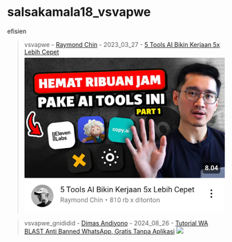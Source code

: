 # salsakamala18_vsvapwe
efisien
> vsvapwe - [Raymond Chin](https://m.youtube.com/@RaymondChins) - 2023_03_27 - [5 Tools AI Bikin Kerjaan 5x Lebih Cepet](https://youtu.be/L1WaVEi7ePI) <img src="media/L1WaVEi7ePI/Screenshot_2024-11-12-22-06-32-99.png">


> vsvapwe_gnididid - [Dimas Andiyono](https://m.youtube.com/@DimasAndiyono) - 2024_08_26 - [Tutorial WA BLAST Anti Banned WhatsApp, Gratis Tanpa Aplikasi](https://youtu.be/KYOj8UBdRVQ) <img src="media/KYOj8UBdRVQ/">
